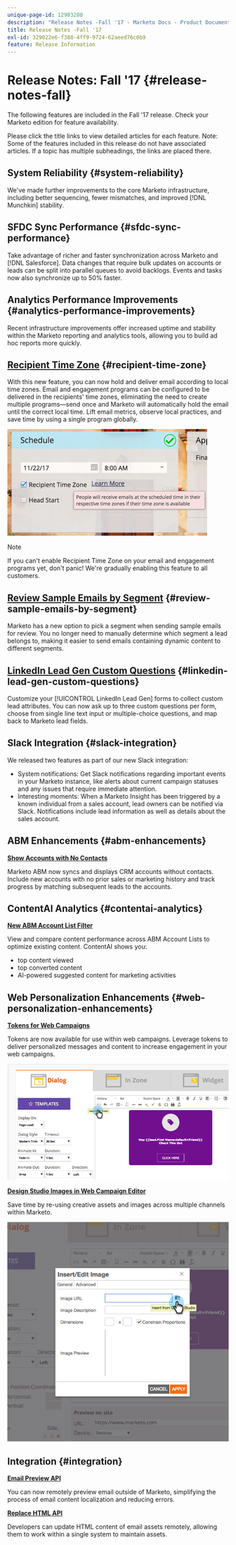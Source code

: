```yaml
---
unique-page-id: 12983280
description: "Release Notes -Fall '17 - Marketo Docs - Product Documentation"
title: Release Notes -Fall '17
exl-id: 329022e6-f388-4ff9-9724-62aeed76c0b9
feature: Release Information
---
```

# Release Notes: Fall '17 {#release-notes-fall}

The following features are included in the Fall '17 release. Check your Marketo edition for feature availability.

Please click the title links to view detailed articles for each feature. Note: Some of the features included in this release do not have associated articles. If a topic has multiple subheadings, the links are placed there.

## System Reliability {#system-reliability}

We've made further improvements to the core Marketo infrastructure, including better sequencing, fewer mismatches, and improved [!DNL Munchkin] stability.

## SFDC Sync Performance {#sfdc-sync-performance}

Take advantage of richer and faster synchronization across Marketo and [!DNL Salesforce]. Data changes that require bulk updates on accounts or leads can be split into parallel queues to avoid backlogs. Events and tasks now also synchronize up to 50% faster.

## Analytics Performance Improvements {#analytics-performance-improvements}

Recent infrastructure improvements offer increased uptime and stability within the Marketo reporting and analytics tools, allowing you to build ad hoc reports more quickly.

## [Recipient Time Zone](/help/marketo/product-docs/email-marketing/email-programs/email-program-actions/scheduling-with-recipient-time-zone/understanding-recipient-time-zone.md) {#recipient-time-zone}

With this new feature, you can now hold and deliver email according to local time zones. Email and engagement programs can be configured to be delivered in the recipients' time zones, eliminating the need to create multiple programs—send once and Marketo will automatically hold the email until the correct local time. Lift email metrics, observe local practices, and save time by using a single program globally.

![](assets/image2017-11-29-8-3a45-3a47.png)

>[!NOTE]
>
>If you can't enable Recipient Time Zone on your email and engagement programs yet, don't panic! We're gradually enabling this feature to all customers.

## [Review Sample Emails by Segment](/help/marketo/product-docs/email-marketing/general/creating-an-email/send-a-sample-email.md) {#review-sample-emails-by-segment}

Marketo has a new option to pick a segment when sending sample emails for review. You no longer need to manually determine which segment a lead belongs to, making it easier to send emails containing dynamic content to different segments.

## [LinkedIn Lead Gen Custom Questions](/help/marketo/product-docs/demand-generation/social/social-functions/set-up-linkedin-lead-gen-forms.md) {#linkedin-lead-gen-custom-questions}

Customize your [!UICONTROL LinkedIn Lead Gen] forms to collect custom lead attributes. You can now ask up to three custom questions per form, choose from single line text input or multiple-choice questions, and map back to Marketo lead fields.

## Slack Integration {#slack-integration}

We released two features as part of our new Slack integration:

* System notifications: Get Slack notifications regarding important events in your Marketo instance, like alerts about current campaign statuses and any issues that require immediate attention.
* Interesting moments: When a Marketo Insight has been triggered by a known individual from a sales account, lead owners can be notified via Slack. Notifications include lead information as well as details about the sales account.

## ABM Enhancements {#abm-enhancements}

**[Show Accounts with No Contacts](https://docs.marketo.com/x/fKCt)**

Marketo ABM now syncs and displays CRM accounts without contacts. Include new accounts with no prior sales or marketing history and track progress by matching subsequent leads to the accounts.

## ContentAI Analytics {#contentai-analytics}

**[New ABM Account List Filter](https://docs.marketo.com/x/1BPG)**

View and compare content performance across ABM Account Lists to optimize existing content. ContentAI shows you:

* top content viewed
* top converted content
* AI-powered suggested content for marketing activities

## Web Personalization Enhancements {#web-personalization-enhancements}

**[Tokens for Web Campaigns](/help/marketo/product-docs/web-personalization/working-with-web-campaigns/using-the-web-personalization-rich-text-editor.md)**

Tokens are now available for use within web campaigns. Leverage tokens to deliver personalized messages and content to increase engagement in your web campaigns.

![](assets/image2017-11-16-11-3a25-3a7.png)

**[Design Studio Images in Web Campaign Editor](/help/marketo/product-docs/web-personalization/working-with-web-campaigns/using-the-web-personalization-rich-text-editor.md)**

Save time by re-using creative assets and images across multiple channels within Marketo.

![](assets/image2017-11-16-11-3a26-3a10.png)

## Integration  {#integration}

**[Email Preview API](https://experienceleague.adobe.com/en/docs/marketo-developer/marketo/email-scripting)**

You can now remotely preview email outside of Marketo, simplifying the process of email content localization and reducing errors.

**[Replace HTML API](https://experienceleague.adobe.com/en/docs/marketo-developer/marketo/email-scripting)**

Developers can update HTML content of email assets remotely, allowing them to work within a single system to maintain assets.
